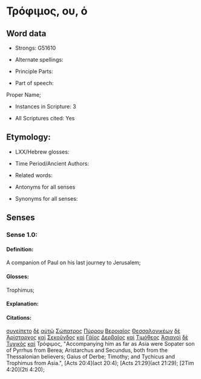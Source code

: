 # Τρόφιμος, ου, ὁ 

<!-- Status: S2=NeedsReview -->
<!-- Lexica used for edits: BDAG, FFM, LN, A-S -->

## Word data

* Strongs: G51610

* Alternate spellings:

* Principle Parts: 

* Part of speech: 

Proper Name;

* Instances in Scripture: 3

* All Scriptures cited: Yes

## Etymology: 

* LXX/Hebrew glosses: 

* Time Period/Ancient Authors: 

* Related words: 

* Antonyms for all senses

* Synonyms for all senses: 

## Senses 

### Sense 1.0:

#### Definition: 

A companion of Paul on his last journey to Jerusalem;

#### Glosses:

Trophimus;

#### Explanation:

#### Citations:

[συνείπετο](../G49020/01.md) [δὲ](../G11610/01.md) [αὐτῷ](../G08460/01.md) [Σώπατρος](../G49860/01.md) [Πύρρου](../G44505/01.md) [Βεροιαῖος](../G09610/01.md) [Θεσσαλονικέων](../G23310/01.md) [δὲ](../G11610/01.md) [Ἀρίσταρχος](../G07080/01.md) [καὶ](../G25320/01.md) [Σεκοῦνδος](../G45800/01.md) [καὶ](../G25320/01.md) [Γάϊος](../G10500/01.md) [Δερβαῖος](../G11900/01.md) [καὶ](../G25320/01.md) [Τιμόθεος](../G50950/01.md) [Ἀσιανοὶ](../G07740/01.md) [δὲ](../G11610/01.md) [Τυχικὸς](../G51900/01.md) [καὶ](../G25320/01.md) Τρόφιμος, 
"Accompanying him as far as Asia were Sopater son of Pyrrhus from Berea; Aristarchus and Secundus, both from the Thessalonian believers; Gaius of Derbe; Timothy; and Tychicus and Trophimus from Asia.", 
[Acts 20:4](act 20:4);  [Acts 21:29](act 21:29);  [2Tim 4:20](2ti 4:20);
